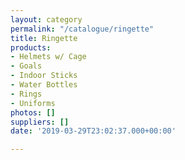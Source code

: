 ```yaml
---
layout: category
permalink: "/catalogue/ringette"
title: Ringette
products:
- Helmets w/ Cage
- Goals
- Indoor Sticks
- Water Bottles
- Rings
- Uniforms
photos: []
suppliers: []
date: '2019-03-29T23:02:37.000+00:00'

---
```


